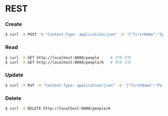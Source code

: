 # REST

### Create
```bash
$ curl -X POST -H "Content-Type: application/json" -d '{"firstName":"Sponge", "lastName":"Bob"}' http://localhost:8080/people
```

### Read
```bash
$ curl -X GET http://localhost:8080/people     # 전체 조회
$ curl -X GET http://localhost:8080/people/6   # 특정 조회
```

### Update
```bash
$ curl -X PUT -H "Content-Type: application/json" -d '{"firstName":"Patrick", "lastName":"Star"}' http://localhost:8080/people/6
```

### Delete
```bash
$ curl -X DELETE http://localhost:8080/people/6
```